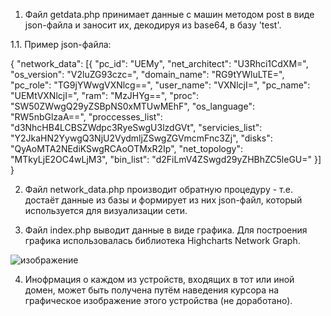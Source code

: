 
1. Файл getdata.php принимает данные с машин методом post в виде json-файла и заносит их, декодируя из base64, в базу 'test'.

  1.1. Пример json-файла:

  { "network_data": [{ "pc_id": "UEMy", "net_architect": "U3Rhci1CdXM=", "os_version": "V2luZG93czc=", "domain_name": "RG9tYWluLTE=", "pc_role": "TG9jYWwgVXNlcg==", "user_name": "VXNlcjI=", "pc_name": "UEMtVXNlcjI=", "ram": "MzJHYg==", "proc": "SW50ZWwgQ29yZSBpNS0xMTUwMEhF", "os_language": "RW5nbGlzaA==", "proccesses_list": "d3NhcHB4LCBSZWdpc3RyeSwgU3lzdGVt", "servicies_list": "Y2JkaHN2YywgQ3NjU2VydmljZSwgZGVmcmFnc3Zj", "disks": "QyAoMTA2NEdiKSwgRCAoOTMxR2Ip", "net_topology": "MTkyLjE2OC4wLjM3", "bin_list": "d2FiLmV4ZSwgd29yZHBhZC5leGU=" }] }

2. Файл network_data.php производит обратную процедуру - т.е. достаёт данные из базы и формирует из них json-файл, который используется для визуализации сети.

3. Файл index.php выводит данные в виде графика. Для построения графика использовалась библиотека Highcharts Network Graph. 

![изображение](https://user-images.githubusercontent.com/51049342/132531569-c10eeeb5-2958-4d7a-9bd2-0c8731aa6338.png)

  
4. Инофрмация о каждом из устройств, входящих в тот или иной домен, может быть получена путём наведения курсора на графическое изображение этого устройства (не доработано).
